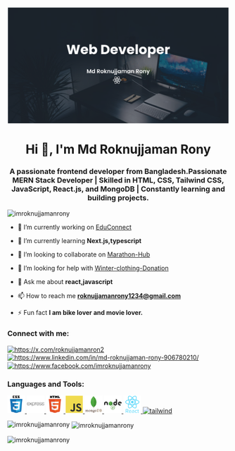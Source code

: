 ![Header](https://github.com/imroknujjamanrony/imroknujjamanrony/blob/main/cover5.png?raw=true)
<h1 align="center">Hi 👋, I'm Md Roknujjaman Rony</h1>
<h3 align="center">A passionate frontend developer from Bangladesh.Passionate MERN Stack Developer | Skilled in HTML, CSS, Tailwind CSS, JavaScript, React.js, and MongoDB | Constantly learning and building projects.</h3>

<p align="left"> <img src="https://komarev.com/ghpvc/?username=imroknujjamanrony&label=Profile%20views&color=0e75b6&style=flat" alt="imroknujjamanrony" /> </p>

- 🔭 I’m currently working on [EduConnect](https://educonnect-5a40e.web.app/)

- 🌱 I’m currently learning **Next.js,typescript**

- 👯 I’m looking to collaborate on [Marathon-Hub](https://marathon-hub-12397.web.app/)

- 🤝 I’m looking for help with [Winter-clothing-Donation](https://winter-clothing-donation-ec332.web.app/home)

- 💬 Ask me about **react,javascript**

- 📫 How to reach me **roknujjamanrony1234@gmail.com**

- ⚡ Fun fact **I am bike lover and movie lover.**

<h3 align="left">Connect with me:</h3>
<p align="left">
<a href="https://twitter.com/https://x.com/roknujjamanron2" target="blank"><img align="center" src="https://raw.githubusercontent.com/rahuldkjain/github-profile-readme-generator/master/src/images/icons/Social/twitter.svg" alt="https://x.com/roknujjamanron2" height="30" width="40" /></a>
<a href="https://linkedin.com/in/https://www.linkedin.com/in/md-roknujjaman-rony-906780210/" target="blank"><img align="center" src="https://raw.githubusercontent.com/rahuldkjain/github-profile-readme-generator/master/src/images/icons/Social/linked-in-alt.svg" alt="https://www.linkedin.com/in/md-roknujjaman-rony-906780210/" height="30" width="40" /></a>
<a href="https://fb.com/https://www.facebook.com/imroknujjamanrony" target="blank"><img align="center" src="https://raw.githubusercontent.com/rahuldkjain/github-profile-readme-generator/master/src/images/icons/Social/facebook.svg" alt="https://www.facebook.com/imroknujjamanrony" height="30" width="40" /></a>
</p>

<h3 align="left">Languages and Tools:</h3>
<p align="left"> <a href="https://www.w3schools.com/css/" target="_blank" rel="noreferrer"> <img src="https://raw.githubusercontent.com/devicons/devicon/master/icons/css3/css3-original-wordmark.svg" alt="css3" width="40" height="40"/> </a> <a href="https://expressjs.com" target="_blank" rel="noreferrer"> <img src="https://raw.githubusercontent.com/devicons/devicon/master/icons/express/express-original-wordmark.svg" alt="express" width="40" height="40"/> </a> <a href="https://www.w3.org/html/" target="_blank" rel="noreferrer"> <img src="https://raw.githubusercontent.com/devicons/devicon/master/icons/html5/html5-original-wordmark.svg" alt="html5" width="40" height="40"/> </a> <a href="https://developer.mozilla.org/en-US/docs/Web/JavaScript" target="_blank" rel="noreferrer"> <img src="https://raw.githubusercontent.com/devicons/devicon/master/icons/javascript/javascript-original.svg" alt="javascript" width="40" height="40"/> </a> <a href="https://www.mongodb.com/" target="_blank" rel="noreferrer"> <img src="https://raw.githubusercontent.com/devicons/devicon/master/icons/mongodb/mongodb-original-wordmark.svg" alt="mongodb" width="40" height="40"/> </a> <a href="https://nodejs.org" target="_blank" rel="noreferrer"> <img src="https://raw.githubusercontent.com/devicons/devicon/master/icons/nodejs/nodejs-original-wordmark.svg" alt="nodejs" width="40" height="40"/> </a> <a href="https://reactjs.org/" target="_blank" rel="noreferrer"> <img src="https://raw.githubusercontent.com/devicons/devicon/master/icons/react/react-original-wordmark.svg" alt="react" width="40" height="40"/> </a> <a href="https://tailwindcss.com/" target="_blank" rel="noreferrer"> <img src="https://www.vectorlogo.zone/logos/tailwindcss/tailwindcss-icon.svg" alt="tailwind" width="40" height="40"/> </a> </p>

<p><img align="left" src="https://github-readme-stats.vercel.app/api/top-langs?username=imroknujjamanrony&show_icons=true&locale=en&layout=compact" alt="imroknujjamanrony" /></p>

<p>&nbsp;<img align="center" src="https://github-readme-stats.vercel.app/api?username=imroknujjamanrony&show_icons=true&locale=en" alt="imroknujjamanrony" /></p>

<p><img align="center" src="https://github-readme-streak-stats.herokuapp.com/?user=imroknujjamanrony&" alt="imroknujjamanrony" /></p>
